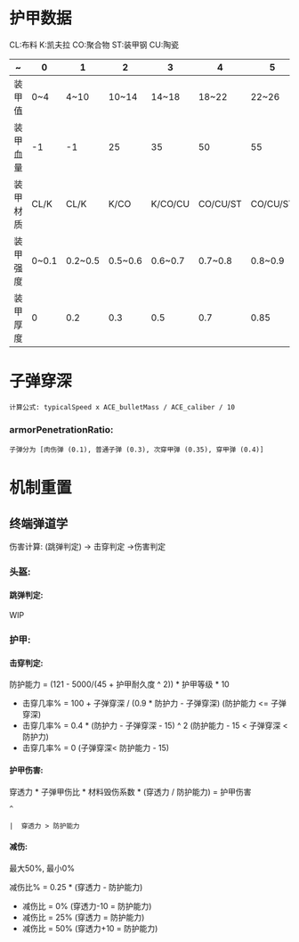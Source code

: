 # 护甲数据

CL:布料    K:凯夫拉    CO:聚合物    ST:装甲钢    CU:陶瓷

| ~        | 0     | 1       | 2       | 3       | 4        | 5        | 6        | 6+       |
| -------- | ----- | ------- | ------- | ------- | -------- | -------- | -------- | -------- |
| 装甲值   | 0~4   | 4~10    | 10~14   | 14~18   | 18~22    | 22~26    | 26~30    | 30+      |
| 装甲血量 | -1    | -1      | 25      | 35      | 50       | 55       | 60       | 60       |
| 装甲材质 | CL/K  | CL/K    | K/CO    | K/CO/CU | CO/CU/ST | CO/CU/ST | CO/CU/ST | CO/CU/ST |
| 装甲强度 | 0~0.1 | 0.2~0.5 | 0.5~0.6 | 0.6~0.7 | 0.7~0.8  | 0.8~0.9  | 0.9~0.95 | 0.95~1   |
| 装甲厚度 | 0     | 0.2     | 0.3     | 0.5     | 0.7      | 0.85     | 0.95     | 1.0      |

# 子弹穿深

    计算公式: typicalSpeed x ACE_bulletMass / ACE_caliber / 10

### armorPenetrationRatio:

    子弹分为 [肉伤弹 (0.1), 普通子弹 (0.3), 次穿甲弹 (0.35), 穿甲弹 (0.4)]

# 机制重置

## 终端弹道学

伤害计算: (跳弹判定) -> 击穿判定 ->伤害判定

### 头盔:

#### 跳弹判定:

WIP

### 护甲:

#### 击穿判定:

防护能力 = (121 - 5000/(45 + 护甲耐久度 ^ 2)) * 护甲等级 * 10

* 击穿几率% = 100 + 子弹穿深 / (0.9 * 防护力 - 子弹穿深)              (防护能力 <= 子弹穿深)
* 击穿几率% = 0.4 * (防护力 - 子弹穿深 - 15) ^ 2                            (防护能力 - 15 < 子弹穿深 < 防护力)
* 击穿几率% = 0                                                                              (子弹穿深< 防护能力 - 15)

#### 护甲伤害:

穿透力 * 子弹甲伤比  * 材料毁伤系数 * (穿透力 / 防护能力) = 护甲伤害

    ^

    |  穿透力 > 防护能力

#### 减伤:

最大50%, 最小0%

减伤比% = 0.25 * (穿透力 - 防护能力)

* 减伤比 = 0%      (穿透力-10 = 防护能力)
* 减伤比 = 25%    (穿透力       = 防护能力)
* 减伤比 = 50%    (穿透力+10 = 防护能力)
